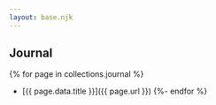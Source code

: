 ```yaml
---
layout: base.njk
---
```


## Journal
{% for page in collections.journal %}
- [{{ page.data.title }}]({{ page.url }})
{%- endfor %}
